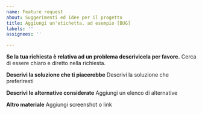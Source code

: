 ```yaml
---
name: Feature request
about: Suggerimenti ed idee per il progetto
title: Aggiungi un'etichetta, ad esempio [BUG]
labels: ''
assignees: ''

---
```


**Se la tua richiesta è relativa ad un problema descrivicela per favore.**
Cerca di essere chiaro e diretto nella richiesta.

**Descrivi la soluzione che ti piacerebbe**
Descrivi la soluzione che preferiresti

**Descrivi le alternative considerate**
Aggiungi un elenco di alternative

**Altro materiale**
Aggiungi screenshot o link
